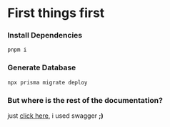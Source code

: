 # First things first

### Install Dependencies

```
pnpm i
```

### Generate Database

```
npx prisma migrate deploy
```

### But where is the rest of the documentation?

just [click here](http://localhost:3333/docs/json), i used swagger **;)**
